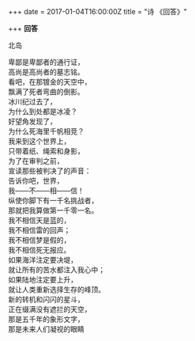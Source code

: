+++
date = 2017-01-04T16:00:00Z
title = "诗 《回答》"

+++
**回答**

北岛

  
卑鄙是卑鄙者的通行证，  
高尚是高尚者的墓志铭。  
看吧，在那镀金的天空中，  
飘满了死者弯曲的倒影。  
冰川纪过去了，  
为什么到处都是冰凌？  
好望角发现了，  
为什么死海里千帆相竞？  
我来到这个世界上，  
只带着纸、绳索和身影，  
为了在审判之前，  
宣读那些被判决了的声音：  
告诉你吧，世界，  
我——不——相——信！  
纵使你脚下有一千名挑战者，  
那就把我算做第一千零一名。  
我不相信天是蓝的，  
我不相信雷的回声；  
我不相信梦是假的，  
我不相信死无报应。  
如果海洋注定要决堤，  
就让所有的苦水都注入我心中；  
如果陆地注定要上升，  
就让人类重新选择生存的峰顶。  
新的转机和闪闪的星斗，  
正在缀满没有遮拦的天空，  
那是五千年的象形文字，  
那是未来人们凝视的眼睛